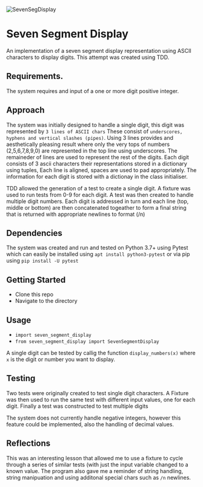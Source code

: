 ![SevenSegDisplay](https://cdn.pixabay.com/photo/2019/10/01/09/18/tm1637-4517661_960_720.png)
# Seven Segment Display
An implementation of a seven segment display representation using ASCII characters to display digits.
This attempt was created using TDD.

## Requirements.
The system requires and input of a one or more digit positive integer.

## Approach
The system was initially designed to handle a single digit, this digit was represented by ```3 lines of ASCII chars```
These consist of ```underscores, hyphens and vertical slashes (pipes)```.  Using 3 lines provides and aesthetically pleasing
result where only the very tops of numbers (2,5,6,7,8,9,0) are represented in the top line using underscores.  The remaineder
of lines are used to represent the rest of the digits.  Each digit consists of 3 ascii characters their representations stored in a dictionary using tuples, 
Each line is aligned, spaces are used to pad appropriately.  The information for each digit is stored with a dictionay in the class initialiser.

TDD allowed the generation of a test to create a single digit. A fixture was used to run tests from 0-9 for each digit.
A test was then created to handle multiple digit numbers.  Each digit is addressed in turn and each line (top, middle or bottom) 
are then concatenated togeather to form a final string that is returned with appropriate newlines to format (/n)

## Dependencies
The system was created and run and tested on Python 3.7+ using Pytest which can easily be installed using ```apt install python3-pytest``` or via pip using ```pip install -U pytest```

## Getting Started
- Clone this repo
- Navigate to the directory

## Usage
- ```import seven_segment_display```
- ```from seven_segment_display import SevenSegmentDisplay```

A single digit can be tested by callig the function ```display_numbers(x)``` where ```x``` is the digit or number you want to display.

## Testing
Two tests were originally created to test single digit characters.
A Fixture was then used to run the same test with different input values, one for each digit.
Finally a test was constructed to test multiple digits

The system does not currently handle negative integers, however this feature could be implemented, also the handling of decimal values.

## Reflections
This was an interesting lesson that allowed me to use a fixture to cycle through a series of similar tests (with just the input variable changed to a known value.
The program also gave me a reminder of string handling, string manipuation and using additonal special chars such as ```/n``` newlines.


